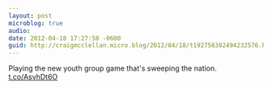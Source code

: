 ```yaml
---
layout: post
microblog: true
audio: 
date: 2012-04-18 17:27:58 -0600
guid: http://craigmcclellan.micro.blog/2012/04/18/t192756382494232576.html
---
```

Playing the new youth group game that's sweeping the nation. [t.co/AsvhDt6O](http://t.co/AsvhDt6O)
